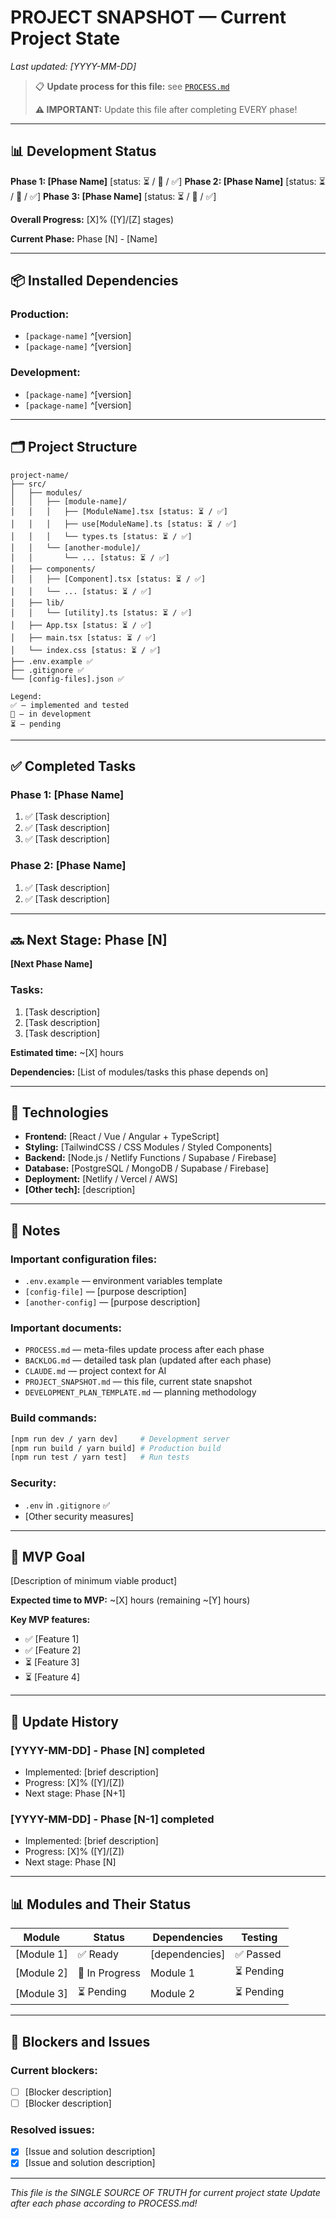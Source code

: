 # PROJECT SNAPSHOT — Current Project State

*Last updated: [YYYY-MM-DD]*

> 📋 **Update process for this file:** see [`PROCESS.md`](./PROCESS.md)
>
> **⚠️ IMPORTANT:** Update this file after completing EVERY phase!

---

## 📊 Development Status

**Phase 1: [Phase Name]** [status: ⏳ / 🔄 / ✅]
**Phase 2: [Phase Name]** [status: ⏳ / 🔄 / ✅]
**Phase 3: [Phase Name]** [status: ⏳ / 🔄 / ✅]

**Overall Progress:** [X]% ([Y]/[Z] stages)

**Current Phase:** Phase [N] - [Name]

---

## 📦 Installed Dependencies

### Production:
- `[package-name]` ^[version]
- `[package-name]` ^[version]

### Development:
- `[package-name]` ^[version]
- `[package-name]` ^[version]

---

## 🗂️ Project Structure

```
project-name/
├── src/
│   ├── modules/
│   │   ├── [module-name]/
│   │   │   ├── [ModuleName].tsx [status: ⏳ / ✅]
│   │   │   ├── use[ModuleName].ts [status: ⏳ / ✅]
│   │   │   └── types.ts [status: ⏳ / ✅]
│   │   └── [another-module]/
│   │       └── ... [status: ⏳ / ✅]
│   ├── components/
│   │   ├── [Component].tsx [status: ⏳ / ✅]
│   │   └── ... [status: ⏳ / ✅]
│   ├── lib/
│   │   └── [utility].ts [status: ⏳ / ✅]
│   ├── App.tsx [status: ⏳ / ✅]
│   ├── main.tsx [status: ⏳ / ✅]
│   └── index.css [status: ⏳ / ✅]
├── .env.example ✅
├── .gitignore ✅
└── [config-files].json ✅

Legend:
✅ — implemented and tested
🔄 — in development
⏳ — pending
```

---

## ✅ Completed Tasks

### Phase 1: [Phase Name]
1. ✅ [Task description]
2. ✅ [Task description]
3. ✅ [Task description]

### Phase 2: [Phase Name]
1. ✅ [Task description]
2. ✅ [Task description]

---

## 🔜 Next Stage: Phase [N]

**[Next Phase Name]**

### Tasks:
1. [Task description]
2. [Task description]
3. [Task description]

**Estimated time:** ~[X] hours

**Dependencies:** [List of modules/tasks this phase depends on]

---

## 🔧 Technologies

- **Frontend:** [React / Vue / Angular + TypeScript]
- **Styling:** [TailwindCSS / CSS Modules / Styled Components]
- **Backend:** [Node.js / Netlify Functions / Supabase / Firebase]
- **Database:** [PostgreSQL / MongoDB / Supabase / Firebase]
- **Deployment:** [Netlify / Vercel / AWS]
- **[Other tech]:** [description]

---

## 📝 Notes

### Important configuration files:
- `.env.example` — environment variables template
- `[config-file]` — [purpose description]
- `[another-config]` — [purpose description]

### Important documents:
- `PROCESS.md` — meta-files update process after each phase
- `BACKLOG.md` — detailed task plan (updated after each phase)
- `CLAUDE.md` — project context for AI
- `PROJECT_SNAPSHOT.md` — this file, current state snapshot
- `DEVELOPMENT_PLAN_TEMPLATE.md` — planning methodology

### Build commands:
```bash
[npm run dev / yarn dev]     # Development server
[npm run build / yarn build] # Production build
[npm run test / yarn test]   # Run tests
```

### Security:
- `.env` in `.gitignore` ✅
- [Other security measures]

---

## 🎯 MVP Goal

[Description of minimum viable product]

**Expected time to MVP:** ~[X] hours (remaining ~[Y] hours)

**Key MVP features:**
- ✅ [Feature 1]
- ✅ [Feature 2]
- ⏳ [Feature 3]
- ⏳ [Feature 4]

---

## 🔄 Update History

### [YYYY-MM-DD] - Phase [N] completed
- Implemented: [brief description]
- Progress: [X]% ([Y]/[Z])
- Next stage: Phase [N+1]

### [YYYY-MM-DD] - Phase [N-1] completed
- Implemented: [brief description]
- Progress: [X]% ([Y]/[Z])
- Next stage: Phase [N]

---

## 📊 Modules and Their Status

| Module | Status | Dependencies | Testing |
|--------|--------|--------------|---------|
| [Module 1] | ✅ Ready | [dependencies] | ✅ Passed |
| [Module 2] | 🔄 In Progress | Module 1 | ⏳ Pending |
| [Module 3] | ⏳ Pending | Module 2 | ⏳ Pending |

---

## 🚨 Blockers and Issues

### Current blockers:
- [ ] [Blocker description]
- [ ] [Blocker description]

### Resolved issues:
- [x] [Issue and solution description]
- [x] [Issue and solution description]

---

*This file is the SINGLE SOURCE OF TRUTH for current project state*
*Update after each phase according to PROCESS.md!*
